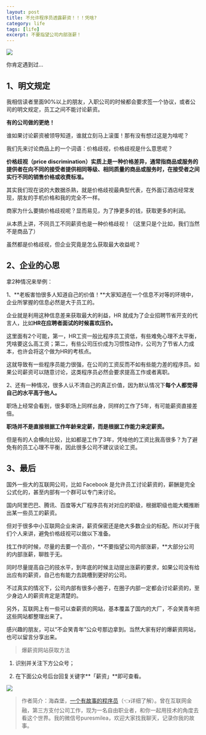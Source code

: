 ```yaml
---
layout: post
title: 不允许程序员透露薪资！！！凭啥?
category: life
tags: [life]
excerpt: 不要指望公司内部涨薪！
---
```


![](http://favorites.ren/assets/images/2020/it/toulu/toulu01.jpg) 

你肯定遇到过...

## 1、明文规定

我相信读者里面90%以上的朋友，入职公司的时候都会要求签一个协议，或者公司的明文规定，员工之间不能讨论薪资。

**有的公司做的更绝！**

谁如果讨论薪资被领导知道，谁就立刻马上滚蛋！那有没有想过这是为啥呢？

我们先来讨论商品上的一个词语：价格歧视，价格歧视是什么意思呢？

**价格歧视（price discrimination）实质上是一种价格差异，通常指商品或服务的提供者在向不同的接受者提供相同等级、相同质量的商品或服务时，在接受者之间实行不同的销售价格或收费标准。**

其实我们现在说的大数据杀熟，就是价格歧视最典型代表，在外面订酒店经常发现，朋友的手机价格和我的完全不一样。

商家为什么要搞价格歧视呢？显而易见，为了挣更多的钱，获取更多的利润。

从本质上讲，不同员工不同薪资也是一种价格歧视！（这里只是个比如，我们当然不是商品了）

虽然都是价格歧视，但企业究竟是怎么获取最大收益呢？

## 2、企业的心思

拿2种情况来举例：

1、**老板害怕很多人知道自己的价值！**大家知道在一个信息不对等的环境中，企业所掌握的信息必然是大于员工的。

企业就是利用这种信息差来获取最大的利益，HR 就成为了企业招聘节省开支的代言人，比如**HR在应聘者面试的时候喜欢压价。**

这里面有2个可能，第一，HR工资一般比程序员工资低，有些难免心理不太平衡，凭啥要这么高工资；第二，有些公司压价成为习惯性动作，公司为了节省人力成本，也许会将这个做为HR的考核点。

这就导致有一些程序员能力很强，在公司的工资反而不如有些能力差的程序员。如果公司薪资可以随意讨论，这类程序员必然会要求提高工作或者离职。

2、还有一种情况，很多人认不清自己的真正价值，因为默认情况下**每个人都觉得自己的水平高于他人。**

职场上经常会看到，很多职场上同样出身，同样的工作了5年，有可能薪资直接差倍。

**职场并不是直接根据工作年龄来定薪，而是根据工作能力来定薪资。**

但是有的人会横向比较，比如都是工作了3年，凭啥他的工资比我高很多？为了避免有的员工心理不平衡，因此很多公司不建议谈论工资。

## 3、最后

国外一些大的互联网公司，比如 Facebook 是允许员工讨论薪资的，薪酬是完全公式化的，甚至内部有一个群可以专门来讨论。

国内阿里巴巴、腾讯、百度等大厂程序员有对对应的职级，根据职级也能大概推断出某一些员工的薪资。

但对于很多中小互联网企业来讲，薪资保密还是绝大多数企业的标配。所以对于我们个人来讲，避免价格歧视可以做以下准备。

找工作的时候，尽量的去要一个高价，**不要指望公司内部涨薪，**大部分公司的内部涨薪，聊胜于无。

同时尽量提高自己的技水平，到年底的时候主动提出涨薪的要求，如果公司没有给出应有的薪资，自己也有能力去跳槽到更好的公司。

不过真实的情况下，公司内部有很多小圈子，在圈子内部一定都会讨论薪资的，至少身边人的薪资肯定是清楚的。

另外，互联网上有一些可以查薪资的网站，基本覆盖了国内的大厂，不会笑青年把这些网站都整理出来了。

感兴趣的朋友，可以“不会笑青年”公众号那边拿到。当然大家有好的爆薪资网站，也可以留言分享出来。

>爆薪资网站获取方法

1. 识别并关注下方公众号；

2. 在下面公众号后台回复关键字**「薪资」**即可查看。

![](http://favorites.ren/assets/images/2020/it/toulu/toulu02.jpg) 

>作者简介：海森堡，[一个有故事的程序员](https://mp.weixin.qq.com/s/bPk_-DcGF_7lTDoR1pKqVg)（👈详细了解）。曾在互联网金融，第三方支付公司工作，现为一名自由职业者，和你一起用技术的角度去看这个世界。我的微信号puresmilea，欢迎大家找我聊天，记录你我的故事。